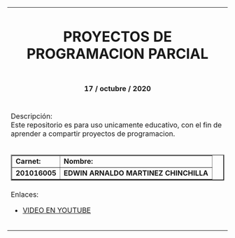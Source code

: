 <!DOCTYPE html>
<html>
<head>
	
</head>
<body>


<table width="100%" border="0">
	<tr align="center">
		<td colspan="2">
			<center> <h1> PROYECTOS DE PROGRAMACION PARCIAL</h1></center>
		</td>
	</tr>
	<tr align="center">
		<td colspan="2">
			<center><h4> 17 / octubre / 2020 </h4></center>
		</td>
	</tr>
	<tr>
		<td colspan="2">
			<p>
				Descripción: <br>
				Este repositorio es para uso unicamente educativo, con el fin de aprender a compartir proyectos de programacion.
			</p>
		</td>
	</tr>
	<tr>
		<td colspan="2">
		<table border="2" width="100%">
			<tr>
				<td>
					<b>Carnet:</b>
				</td>
				<td>
					<b>Nombre:</b>
				</td>
			</tr>
			<tr>
				<td>
					<b>201016005</b>
				</td>
				<td>
					<b>EDWIN ARNALDO MARTINEZ CHINCHILLA</b>
				</td>
			</tr>
		</table>
		</td>
	</tr>
	<tr>
		<td colspan="2">
			Enlaces: <br>
			<ul>
				<li>
					<a href="https://youtu.be/MMqbBF88b1s">VIDEO EN YOUTUBE</a>
				</li>				
			</ul>
		</td>
	</tr>
	<tr>
		<td>
			<img src="imagenes/usac.png" style="width: 10px; height:10px ">
		</td>
		<td> 
			<img src="imagenes/efpem.jpg" style="width: 10px; height:10px ">
		</td>
	</tr>

</table>
</body>
</html>
